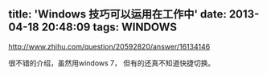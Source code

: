 title: 'Windows 技巧可以运用在工作中'
date: 2013-04-18 20:48:09
tags: WINDOWS
---

http://www.zhihu.com/question/20592820/answer/16134146

很不错的介绍，虽然用windows 7， 但有的还真不知道快捷切换。                                   